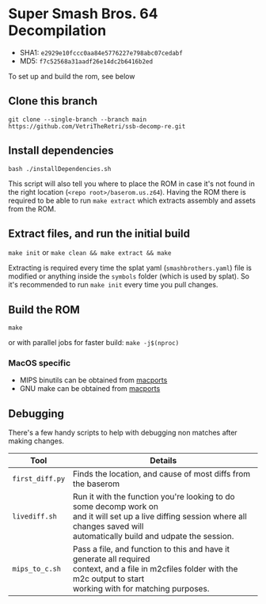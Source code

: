 # Super Smash Bros. 64 Decompilation

- SHA1: `e2929e10fccc0aa84e5776227e798abc07cedabf`
- MD5: `f7c52568a31aadf26e14dc2b6416b2ed`

To set up and build the rom, see below

## Clone this branch

`git clone --single-branch --branch main https://github.com/VetriTheRetri/ssb-decomp-re.git`

## Install dependencies

`bash ./installDependencies.sh`

This script will also tell you where to place the ROM in case it's not found in the right location (`<repo root>/baserom.us.z64`). Having the ROM there is required to be able to run `make extract` which extracts assembly and assets from the ROM.

## Extract files, and run the initial build

`make init` or `make clean && make extract && make`

Extracting is required every time the splat yaml (`smashbrothers.yaml`) file is modified or anything inside the `symbols` folder (which is used by splat). So it's recommended to run `make init` every time you pull changes.

## Build the ROM

`make`

or with parallel jobs for faster build: `make -j$(nproc)`

### MacOS specific

- MIPS binutils can be obtained from [macports](https://ports.macports.org/port/mips-elf-binutils/)
- GNU make can be obtained from [macports](https://ports.macports.org/port/gmake/)

## Debugging
There's a few handy scripts to help with debugging non matches after making changes.

| Tool           | Details                                                                |
|----------------|------------------------------------------------------------------------|
|`first_diff.py` | Finds the location, and cause of most diffs from the baserom           |
|`livediff.sh`   | Run it with the function you're looking to do some decomp work on<br />and it will set up a live diffing session where all changes saved will<br />automatically build and udpate the session. |
|`mips_to_c.sh`  | Pass a file, and function to this and have it generate all required<br />context, and a file in m2cfiles folder with the m2c output to start<br  />working with for matching purposes.         |
